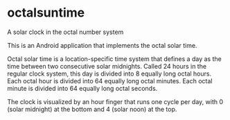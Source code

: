 # octalsuntime
A solar clock in the octal number system

This is an Android application that implements the octal solar time.

Octal solar time is a location-specific time system that defines a day as the time between two consecutive solar midnights.
Called 24 hours in the regular clock system, this day is divided into 8 equally long octal hours.
Each octal hour is divided into 64 equally long octal minutes.
Each octal minute is divided into 64 equally long octal seconds.

The clock is visualized by an hour finger that runs one cycle per day, with 0 (solar midnight) at the bottom and 4 (solar noon) at the top.
